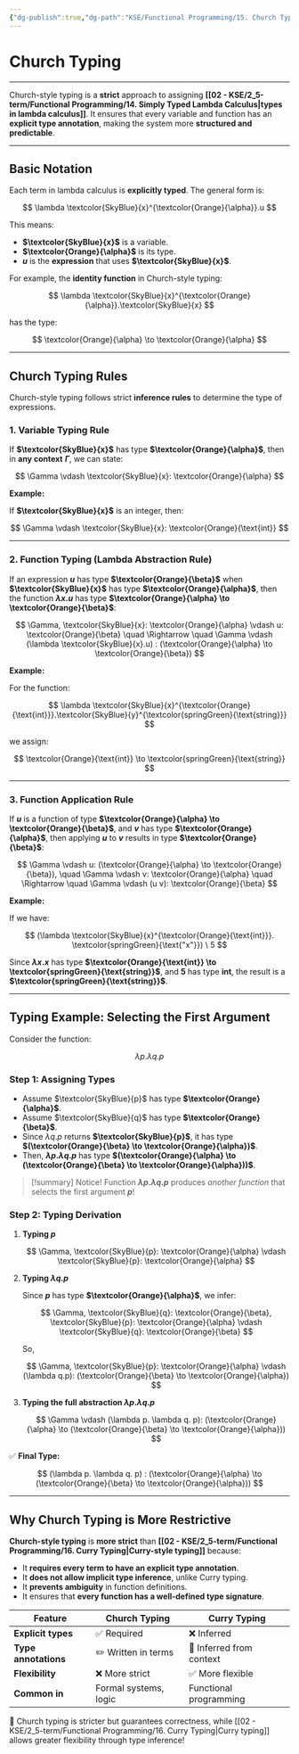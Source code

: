 ```yaml
---
{"dg-publish":true,"dg-path":"KSE/Functional Programming/15. Church Typing.md","permalink":"/kse/functional-programming/15-church-typing/","tags":["kse"],"created":"2025-03-11T00:16:49.270+02:00","updated":"2025-03-11T21:42:11.187+02:00"}
---
```



# Church Typing

---

Church-style typing is a **strict** approach to assigning **[[02 - KSE/2_5-term/Functional Programming/14. Simply Typed Lambda Calculus\|types in lambda calculus]]**. It ensures that every variable and function has an **explicit type annotation**, making the system more **structured and predictable**.

---

## Basic Notation

Each term in lambda calculus is **explicitly typed**. The general form is:

$$
\lambda \textcolor{SkyBlue}{x}^{\textcolor{Orange}{\alpha}}.u
$$

This means:

- **$\textcolor{SkyBlue}{x}$** is a variable.
- **$\textcolor{Orange}{\alpha}$** is its type.
- **$u$** is the <strong><span style="color: var(--color-cyan);">expression</span></strong> that uses **$\textcolor{SkyBlue}{x}$**.

For example, the **identity function** in Church-style typing:

$$
\lambda \textcolor{SkyBlue}{x}^{\textcolor{Orange}{\alpha}}.\textcolor{SkyBlue}{x}
$$

has the type:

$$
\textcolor{Orange}{\alpha} \to \textcolor{Orange}{\alpha}
$$

---

## Church Typing Rules

Church-style typing follows strict **inference rules** to determine the type of expressions.

### 1. Variable Typing Rule

If **$\textcolor{SkyBlue}{x}$** has type **$\textcolor{Orange}{\alpha}$**, then in **any context** **$\Gamma$**, we can state:

$$
\Gamma \vdash \textcolor{SkyBlue}{x}: \textcolor{Orange}{\alpha}
$$

<strong><span style="color: var(--color-aqua);">Example:</span></strong>

If **$\textcolor{SkyBlue}{x}$** is an integer, then:

$$
\Gamma \vdash \textcolor{SkyBlue}{x}: \textcolor{Orange}{\text{int}}
$$

---

### 2. Function Typing (Lambda Abstraction Rule)

If an expression **$u$** has type **$\textcolor{Orange}{\beta}$** when **$\textcolor{SkyBlue}{x}$** has type **$\textcolor{Orange}{\alpha}$**, then the function **$\lambda x.u$** has type **$\textcolor{Orange}{\alpha} \to \textcolor{Orange}{\beta}$**:

$$
\Gamma, \textcolor{SkyBlue}{x}: \textcolor{Orange}{\alpha} \vdash u: \textcolor{Orange}{\beta}
\quad \Rightarrow \quad \Gamma \vdash (\lambda \textcolor{SkyBlue}{x}.u) : (\textcolor{Orange}{\alpha} \to \textcolor{Orange}{\beta})
$$

<strong><span style="color: var(--color-aqua);">Example:</span></strong>

For the function:

$$
\lambda \textcolor{SkyBlue}{x}^{\textcolor{Orange}{\text{int}}}.\textcolor{SkyBlue}{y}^{\textcolor{springGreen}{\text{string}}}
$$

we assign:

$$
\textcolor{Orange}{\text{int}} \to \textcolor{springGreen}{\text{string}}
$$

---

### 3. Function Application Rule

If **$u$** is a function of type **$\textcolor{Orange}{\alpha} \to \textcolor{Orange}{\beta}$**, and **$v$** has type **$\textcolor{Orange}{\alpha}$**, then applying **$u$** to **$v$** results in type **$\textcolor{Orange}{\beta}$**:

$$
\Gamma \vdash u: (\textcolor{Orange}{\alpha} \to \textcolor{Orange}{\beta}), \quad \Gamma \vdash v: \textcolor{Orange}{\alpha}
\quad \Rightarrow \quad
\Gamma \vdash (u v): \textcolor{Orange}{\beta}
$$

**Example:**

If we have:

$$
(\lambda \textcolor{SkyBlue}{x}^{\textcolor{Orange}{\text{int}}}. \textcolor{springGreen}{\text{"x"}}) \ 5
$$

Since **$\lambda x.x$** has type **$\textcolor{Orange}{\text{int}} \to \textcolor{springGreen}{\text{string}}$**, and **$5$** has type **$\text{int}$**, the result is a **$\textcolor{springGreen}{\text{string}}$**.

---

## Typing Example: Selecting the First Argument

Consider the function:

$$
\lambda p. \lambda q. p
$$

### Step 1: Assigning Types

- Assume $\textcolor{SkyBlue}{p}$ has type **$\textcolor{Orange}{\alpha}$**.
- Assume $\textcolor{SkyBlue}{q}$ has type **$\textcolor{Orange}{\beta}$**.
- Since $\lambda q. p$ returns **$\textcolor{SkyBlue}{p}$**, it has type **$(\textcolor{Orange}{\beta} \to \textcolor{Orange}{\alpha})$**.
- Then, **$\lambda p. \lambda q. p$** has type **$(\textcolor{Orange}{\alpha} \to (\textcolor{Orange}{\beta} \to \textcolor{Orange}{\alpha}))$**.

> [!summary] Notice!
> Function **$\lambda p. \lambda q. p$** produces *another function* that selects the first argument **$p$**!

### Step 2: Typing Derivation

1. **Typing $p$**

   $$
   \Gamma, \textcolor{SkyBlue}{p}: \textcolor{Orange}{\alpha} \vdash \textcolor{SkyBlue}{p}: \textcolor{Orange}{\alpha}
   $$

2. **Typing $λq.p$**

   Since **$p$** has type **$\textcolor{Orange}{\alpha}$**, we infer:

   $$
   \Gamma, \textcolor{SkyBlue}{q}: \textcolor{Orange}{\beta}, \textcolor{SkyBlue}{p}: \textcolor{Orange}{\alpha} \vdash \textcolor{SkyBlue}{q}: \textcolor{Orange}{\beta}
   $$

   So,

   $$
   \Gamma, \textcolor{SkyBlue}{p}: \textcolor{Orange}{\alpha} \vdash (\lambda q.p): (\textcolor{Orange}{\beta} \to \textcolor{Orange}{\alpha})
   $$

3. **Typing the full abstraction $λp.λq.p$**

   $$
   \Gamma \vdash (\lambda p. \lambda q. p): (\textcolor{Orange}{\alpha} \to (\textcolor{Orange}{\beta} \to \textcolor{Orange}{\alpha}))
   $$

✅ <strong><span style="color: var(--color-aqua);">Final Type:</span></strong>

$$
(\lambda p. \lambda q. p) : (\textcolor{Orange}{\alpha} \to (\textcolor{Orange}{\beta} \to \textcolor{Orange}{\alpha}))
$$

---

## Why Church Typing is More Restrictive

<strong><span style="color: var(--color-cyan);">Church-style typing</span></strong> is <strong><span style="color: var(--color-red);">more strict</span></strong> than <strong><span style="color: var(--color-pink);">[[02 - KSE/2_5-term/Functional Programming/16. Curry Typing\|Curry-style typing]]</span></strong> because:

- It **requires every term to have an explicit type annotation**.
- It **does not allow implicit type inference**, unlike Curry typing.
- It **prevents ambiguity** in function definitions.
- It ensures that **every function has a well-defined type signature**.

| Feature              | **Church Typing**     | **Curry Typing**         |
| -------------------- | --------------------- | ------------------------ |
| **Explicit types**   | ✅ Required           | ❌ Inferred              |
| **Type annotations** | ✏️ Written in terms   | 🚀 Inferred from context |
| **Flexibility**      | ❌ More strict        | ✅ More flexible         |
| **Common in**        | Formal systems, logic | Functional programming   |

🚀 Church typing is stricter but guarantees correctness, while [[02 - KSE/2_5-term/Functional Programming/16. Curry Typing\|Curry typing]] allows greater flexibility through type inference!
